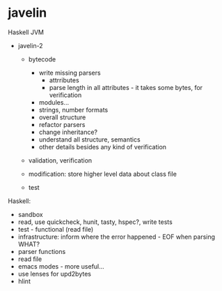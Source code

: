 javelin
=======

Haskell JVM

* javelin-2
  * bytecode
    * write missing parsers
      * attrributes
      * parse length in all attributes - it takes some bytes, for verification
    * modules...
    * strings, number formats
    * overall structure
    * refactor parsers
    * change inheritance?
    * understand all structure, semantics
    * other details besides any kind of verification

  * validation, verification

  * modification: store higher level data about class file

  * test

Haskell:
* sandbox
* read, use quickcheck, hunit, tasty, hspec?, write tests
* test - functional (read file)
* infrastructure: inform where the error happened - EOF when parsing WHAT?
* parser functions
* read file
* emacs modes - more useful...
* use lenses for upd2bytes
* hlint
